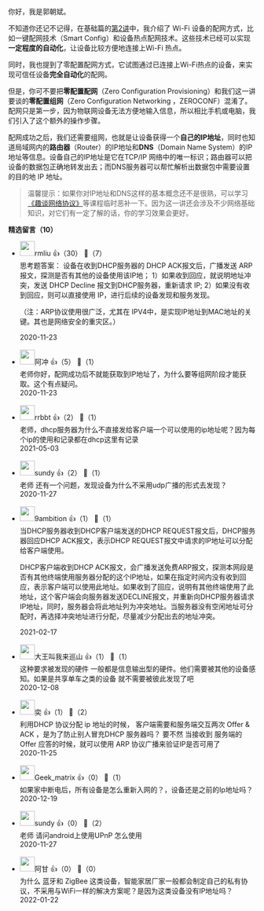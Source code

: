你好，我是郭朝斌。

不知道你还记不记得，在基础篇的[第2讲](https://time.geekbang.org/column/article/306976)中，我介绍了 Wi-Fi 设备的配网方式，比如一键配网技术（Smart Config）和设备热点配网技术。这些技术已经可以实现**一定程度的自动化**，让设备比较方便地连接上Wi-Fi 热点。

同时，我也提到了零配置配网方式，它试图通过已连接上Wi-Fi热点的设备，来实现可信任设备**完全自动化**的配网。

但是，你可不要把**零配置配网**（Zero Configuration Provisioning）和我们这一讲要谈的**零配置组网**（Zero Configuration Networking ，ZEROCONF）混淆了。配网只是第一步，因为物联网设备无法方便地输入信息，所以相比手机或电脑，我们引入了这个额外的操作步骤。

配网成功之后，我们还需要组网，也就是让设备获得一个**自己的IP地址**，同时也知道局域网内的**路由器**（Router）的IP地址和**DNS**（Domain Name System）的IP地址等信息。设备自己的IP地址是它在TCP/IP 网络中的唯一标识；路由器可以把设备的数据包正确地转发出去；而DNS服务器可以帮忙解析出数据包中需要设置的目的地 IP 地址。

> 温馨提示：如果你对IP地址和DNS这样的基本概念还不是很熟，可以学习[《趣谈网络协议》](https://time.geekbang.org/column/intro/100007101)等课程临时恶补一下。因为这一讲还会涉及不少网络基础知识，对它们有一定了解的话，你的学习效果会更好。
<div><strong>精选留言（10）</strong></div><ul>
<li><img src="https://static001.geekbang.org/account/avatar/00/18/af/24/da70ea90.jpg" width="30px"><span>rmliu</span> 👍（30） 💬（7）<div>思考题答案：
设备在收到DHCP服务器的 DHCP ACK报文后，广播发送 ARP报文，探测是否有其他的设备使用该IP地；
1）如果收到回应，就说明地址冲突，发送 DHCP Decline 报文到DHCP服务器，重新请求 IP;
2）如果没有收到回应，则可以直接使用 IP，进行后续的设备发现和服务发现。

（注：ARP协议使用很广泛，尤其在 IPV4中，是实现IP地址到MAC地址的关键。其也是网络安全的重灾区。）</div>2020-11-23</li><br/><li><img src="https://thirdwx.qlogo.cn/mmopen/vi_32/Q0j4TwGTfTKg7RjNMzSrIwUnjYstbdicVv5MawrQLTHc6rdpwm0Q04b7icj7eAb0F8zSxe8gmM99QBvTECK5KvrQ/132" width="30px"><span>阿冲</span> 👍（5） 💬（1）<div>老师你好，配网成功后不就能获取到IP地址了，为什么要等组网阶段才能获取。这个有点疑问。</div>2020-11-23</li><br/><li><img src="https://static001.geekbang.org/account/avatar/00/11/39/24/963178c4.jpg" width="30px"><span>rrbbt</span> 👍（2） 💬（1）<div>老师，dhcp服务器为什么不直接发给客户端一个可以使用的ip地址呢？因为每个ip的使用和记录都在dhcp这里有记录</div>2021-05-03</li><br/><li><img src="https://static001.geekbang.org/account/avatar/00/1a/51/b8/f76b15a1.jpg" width="30px"><span>sundy</span> 👍（2） 💬（1）<div>老师 还有一个问题，发现设备为什么不采用udp广播的形式去发现？</div>2020-11-27</li><br/><li><img src="https://static001.geekbang.org/account/avatar/00/1a/04/1c/15c00997.jpg" width="30px"><span>9ambition</span> 👍（1） 💬（1）<div>当DHCP服务器收到DHCP客户端发送的DHCP REQUEST报文后，DHCP服务器回应DHCP ACK报文，表示DHCP REQUEST报文中请求的IP地址可以分配给客户端使用。

DHCP客户端收到DHCP ACK报文，会广播发送免费ARP报文，探测本网段是否有其他终端使用服务器分配的这个IP地址，如果在指定时间内没有收到回应，表示客户端可以使用此地址。如果收到了回应，说明有其他终端使用了此地址，这个客户端会向服务器发送DECLINE报文，并重新向DHCP服务器请求IP地址，同时，服务器会将此地址列为冲突地址。当服务器没有空闲地址可分配时，再选择冲突地址进行分配，尽量减少分配出去的地址冲突。</div>2021-02-17</li><br/><li><img src="https://static001.geekbang.org/account/avatar/00/14/30/d7/4999e677.jpg" width="30px"><span>大王叫我来巡山</span> 👍（1） 💬（1）<div>这种要求被发现的硬件 一般都是信息输出型的硬件。他们需要被其他的设备感知。如果是共享单车之类的设备 就不需要被彼此发现了吧</div>2020-12-08</li><br/><li><img src="https://static001.geekbang.org/account/avatar/00/0f/57/4f/6fb51ff1.jpg" width="30px"><span>奕</span> 👍（1） 💬（2）<div>利用DHCP 协议分配 ip 地址的时候， 客户端需要和服务端交互两次 Offer &amp; ACK ，是为了防止别人冒充DHCP 服务器吗？ 要不然 当接收到 服务端的 Offer 应答的时候，就可以使用 ARP 协议广播来验证IP是否可用了</div>2020-11-25</li><br/><li><img src="http://thirdwx.qlogo.cn/mmopen/vi_32/tYopaQ4kGyuG9GCmfUxicicfDdTYnClLdYd4jzldD2ppBRsbfa487l2f5l5unwibrxlqkjFPVicOfN04YeR16QACag/132" width="30px"><span>Geek_matrix</span> 👍（0） 💬（1）<div>如果家中断电后，所有设备是怎么重新入网的？，设备还是之前的Ip地址吗？</div>2020-12-19</li><br/><li><img src="https://static001.geekbang.org/account/avatar/00/1a/51/b8/f76b15a1.jpg" width="30px"><span>sundy</span> 👍（0） 💬（2）<div>老师 请问android上使用UPnP 怎么使用</div>2020-11-27</li><br/><li><img src="https://static001.geekbang.org/account/avatar/00/10/24/33/bcf37f50.jpg" width="30px"><span>阿甘</span> 👍（0） 💬（0）<div>为什么 蓝牙和 ZigBee 这类设备，智能家居厂家一般都会制定自己的私有协议，不采用与WiFi一样的解决方案呢？是因为这类设备没有IP地址吗？</div>2022-01-22</li><br/>
</ul>